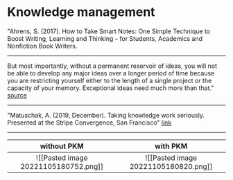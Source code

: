 
# Knowledge management

"Ahrens, S. (2017). How to Take Smart Notes: One Simple Technique to Boost Writing, Learning and Thinking – for Students, Academics and Nonfiction Book Writers.

---
But most importantly, without a permanent reservoir of ideas, you will not be able to develop any major ideas over a longer period of time because you are restricting yourself either to the length of a single project or the capacity of your memory. Exceptional ideas need much more than that."
[source](<https://notes.andymatuschak.org/z6UDDkom8Aifg6mLdjT1sPtbMBweCmpyTwmJT#:~:text=Ahrens%2C%20S.%20(2017,more%20than%20that>) 

---

"Matuschak, A. (2019, December). Taking knowledge work seriously. Presented at the Stripe Convergence, San Francisco"
[link](<https://notes.andymatuschak.org/z7iCjRziX6V6unNWL81yc2dJicpRw2Cpp9MfQ#:~:text=Matuschak%2C%20A.%20(2019%2C%20December).%20Taking%20knowledge%20work%20seriously.%20Presented%20at%20the%20Stripe%20Convergence%2C%20San%20Francisco>)

---

|             without PKM              |               with PKM               |
|:------------------------------------:|:------------------------------------:|
| ![[Pasted image 20221105180752.png]] | ![[Pasted image 20221105180820.png]] |